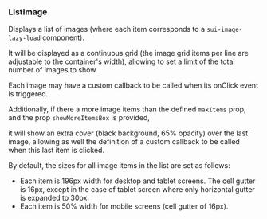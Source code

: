 ### ListImage

Displays a list of images (where each item corresponds to a ```sui-image-lazy-load``` component).

It will be displayed as a continuous grid (the image grid items per line are adjustable to the container's width),
allowing to set a limit of the total number of images to show.

Each image may have a custom callback to be called when its onClick event is triggered.

Additionally, if there a more image items than the defined ```maxItems``` prop, and the prop ```showMoreItemsBox``` is provided,

it will show an extra cover (black background, 65% opacity) over the last` image, allowing as well the definition of a
custom callback to be called when this last item is clicked.

By default, the sizes for all image items in the list are set as follows:
- Each item is 196px width for desktop and tablet screens. The cell gutter is 16px, except in the case of tablet screen
  where only horizontal gutter is expanded to 30px.
- Each item is 50% width for mobile screens (cell gutter of 16px).
